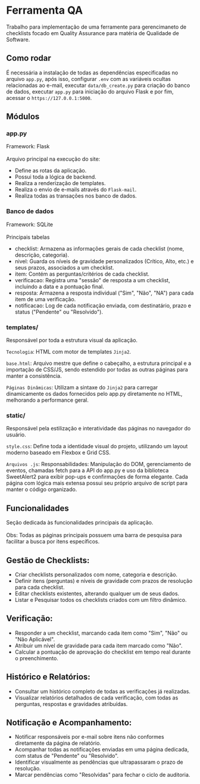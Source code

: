 # Ferramenta QA
Trabalho para implementação de uma ferramente para gerencimaneto de checklists focado em Quality Assurance para matéria de Qualidade de Software.

## Como rodar
É necessária a instalação de todas as dependências especificadas no arquivo `app.py`, após isso, configurar `.env` com as variáveis ocultas relacionadas ao e-mail, executar `data/db_create.py` para criação do banco de dados, executar `app.py` para iniciação do arquivo Flask
e por fim, acessar o `https://127.0.0.1:5000`.

## Módulos
### app.py
Framework: Flask \
\
Arquivo principal na execução do site:
- Define as rotas da aplicação.
- Possui toda a lógica de backend.
- Realiza a renderização de templates.
- Realiza o envio de e-mails através do `Flask-mail`.
- Realiza todas as transações nos banco de dados.

### Banco de dados 
Framework: SQLite \
\
Principais tabelas
- checklist: Armazena as informações gerais de cada checklist (nome, descrição, categoria).
- nivel: Guarda os níveis de gravidade personalizados (Crítico, Alto, etc.) e seus prazos, associados a um checklist.
- item: Contém as perguntas/critérios de cada checklist.
- verificacao: Registra uma "sessão" de resposta a um checklist, incluindo a data e a pontuação final.
- resposta: Armazena a resposta individual ("Sim", "Não", "NA") para cada item de uma verificação.
- notificacao: Log de cada notificação enviada, com destinatário, prazo e status ("Pendente" ou "Resolvido").

### templates/
Responsável por toda a estrutura visual da aplicação.

`Tecnologia`: HTML com motor de templates `Jinja2`.

`base.html`: Arquivo mestre que define o cabeçalho, a estrutura principal e a importação de CSS/JS, sendo estendido por todas as outras páginas para manter a consistência.

`Páginas Dinâmicas`: Utilizam a sintaxe do `Jinja2` para carregar dinamicamente os dados fornecidos pelo app.py diretamente no HTML, melhorando a performance geral.

### static/
Responsável pela estilização e interatividade das páginas no navegador do usuário.

`style.css`: 
Define toda a identidade visual do projeto, utilizando um layout moderno baseado em Flexbox e Grid CSS.

`Arquivos .js`:
Responsabilidades: Manipulação do DOM, 
gerenciamento de eventos, chamadas fetch para a API do app.py e uso da biblioteca SweetAlert2 para exibir pop-ups e confirmações de forma elegante. 
Cada página com lógica mais extensa possui seu próprio arquivo de script para manter o código organizado.


## Funcionalidades
Seção dedicada às funcionalidades principais da aplicação. \
\
Obs: Todas as páginas principais possuem uma barra de pesquisa para facilitar a busca por itens específicos.

## Gestão de Checklists:
- Criar checklists personalizados com nome, categoria e descrição.
- Definir itens (perguntas) e níveis de gravidade com prazos de resolução para cada checklist.
- Editar checklists existentes, alterando qualquer um de seus dados.
- Listar e Pesquisar todos os checklists criados com um filtro dinâmico.

## Verificação:
- Responder a um checklist, marcando cada item como "Sim", "Não" ou "Não Aplicável".
- Atribuir um nível de gravidade para cada item marcado como "Não".
- Calcular a pontuação de aprovação do checklist em tempo real durante o preenchimento.
  
## Histórico e Relatórios:
- Consultar um histórico completo de todas as verificações já realizadas.
- Visualizar relatórios detalhados de cada verificação, com todas as perguntas, respostas e gravidades atribuídas.

## Notificação e Acompanhamento:
- Notificar responsáveis por e-mail sobre itens não conformes diretamente da página de relatório.
- Acompanhar todas as notificações enviadas em uma página dedicada, com status de "Pendente" ou "Resolvido".
- Identificar visualmente as pendências que ultrapassaram o prazo de resolução.
- Marcar pendências como "Resolvidas" para fechar o ciclo de auditoria.
